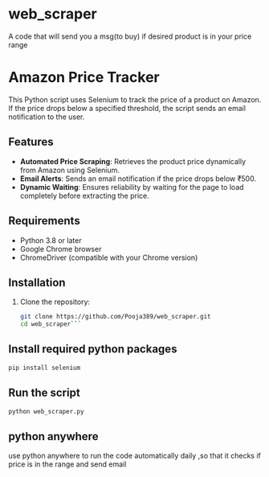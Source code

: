 # web_scraper
A code that will send you a msg(to buy) if desired product is in your price range

# Amazon Price Tracker

This Python script uses Selenium to track the price of a product on Amazon. If the price drops below a specified threshold, the script sends an email notification to the user.

## Features

- **Automated Price Scraping**: Retrieves the product price dynamically from Amazon using Selenium.
- **Email Alerts**: Sends an email notification if the price drops below ₹500.
- **Dynamic Waiting**: Ensures reliability by waiting for the page to load completely before extracting the price.

## Requirements

- Python 3.8 or later
- Google Chrome browser
- ChromeDriver (compatible with your Chrome version)

## Installation

1. Clone the repository:
   ```bash
   git clone https://github.com/Pooja389/web_scraper.git
   cd web_scraper```
   
## Install required python packages
```bash
pip install selenium
```
##  Run the script
```bash
python web_scraper.py
```

## python anywhere
use python anywhere to run the code automatically daily ,so that it checks if price is in the range and send email
